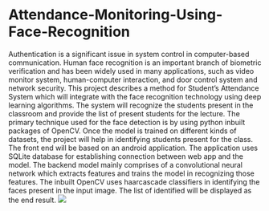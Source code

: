 # Attendance-Monitoring-Using-Face-Recognition
Authentication is a significant issue in system control in computer-based communication. Human face recognition is an important branch of biometric verification and has been widely used in many applications, such as video monitor system, human-computer interaction, and door control system and network security. This project describes a method for Student’s Attendance System which will integrate with the face recognition technology using deep learning algorithms. The system will recognize the students present in the classroom and provide the list of present students for the lecture. The primary technique used for the face detection is by using python inbuilt packages of OpenCV. Once the model is trained on different kinds of datasets, the project will help in identifying students present for the class. The front end will be based on an android application. The application uses SQLite database for establishing connection between web app and the model. The backend model mainly comprises of a convolutional neural network which extracts features and trains the model in recognizing those features. The inbuilt OpenCV uses haarcascade classifiers in identifying the faces present in the input image. The list of identified will be displayed as the end result.
![](images/)
